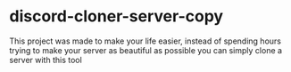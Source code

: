 # discord-cloner-server-copy
This project was made to make your life easier, instead of spending hours trying to make your server as beautiful as possible you can simply clone a server with this tool
